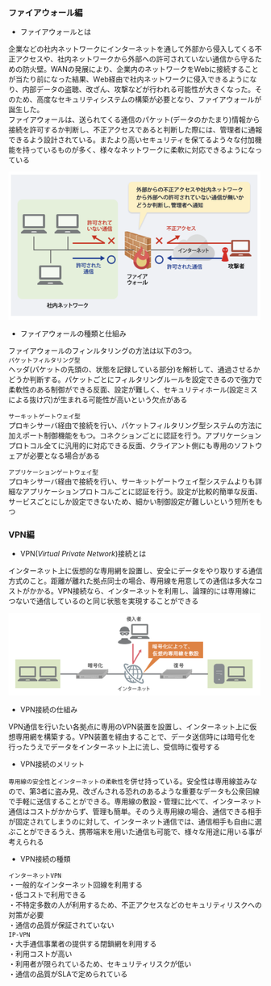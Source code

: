 ### ファイアウォール編

- ファイアウォールとは

企業などの社内ネットワークにインターネットを通して外部から侵入してくる不正アクセスや、社内ネットワークから外部への許可されていない通信から守るための防火壁。WANの発展により、企業内のネットワークをWebに接続することが当たり前になった結果、Ｗeb経由で社内ネットワークに侵入できるようになり、内部データの盗聴、改ざん、攻撃などが行われる可能性が大きくなった。そのため、高度なセキュリティシステムの構築が必要となり、ファイアウォールが誕生した。  
ファイアウォールは、送られてくる通信のパケット(データのかたまり)情報から接続を許可するか判断し、不正アクセスであると判断した際には、管理者に通報できるよう設計されている。またより高いセキュリティを保てるよう々な付加機能を持っているものが多く、様々なネットワークに柔軟に対応できるようになっている

<img width="500" alt="" src="./images/firewall.png">

- ファイアウォールの種類と仕組み

ファイアウォールのフィンルタリングの方法は以下の3つ。  
`パケットフィルタリング型`  
ヘッダ(パケットの先頭の、状態を記録している部分)を解析して、通過させるかどうか判断する。パケットごとにフィルタリングルールを設定できるので強力で柔軟性のある制御ができる反面、設定が難しく、セキュリティホール(設定ミスによる抜け穴)が生まれる可能性が高いという欠点がある

`サーキットゲートウェイ型`  
プロキシサーバ経由で接続を行い、パケットフィルタリング型システムの方法に加えポート制御機能をもつ。コネクションごとに認証を行う。アプリケーションプロトコル全てに汎用的に対応できる反面、クライアント側にも専用のソフトウェアが必要となる場合がある

`アプリケーションゲートウェイ型`  
プロキシサーバ経由で接続を行い、サーキットゲートウェイ型システムよりも詳細なアプリケーションプロトコルごとに認証を行う。設定が比較的簡単な反面、サービスごとにしか設定できないため、細かい制御設定が難しいという短所をもつ

### VPN編

- VPN(*Virtual Private Network*)接続とは

インターネット上に仮想的な専用網を設置し、安全にデータをやり取りする通信方式のこと。距離が離れた拠点同士の場合、専用線を用意しての通信は多大なコストがかかる。VPN接続なら、インターネットを利用し、論理的には専用線につないで通信しているのと同じ状態を実現することができる

<img width="500" alt="" src="./images/VPN.png">

- VPN接続の仕組み

VPN通信を行いたい各拠点に専用のVPN装置を設置し、インターネット上に仮想専用網を構築する。VPN装置を経由することで、データ送信時には暗号化を行ったうえでデータをインターネット上に流し、受信時に復号する

- VPN接続のメリット

`専用線の安全性`と`インターネットの柔軟性`を併せ持っている。安全性は専用線並みなので、第3者に盗み見、改ざんされる恐れのあるような重要なデータも公衆回線で手軽に送信することができる。専用線の敷設・管理に比べて、インターネット通信はコストがかからず、管理も簡単。そのうえ専用線の場合、通信できる相手が固定されてしまうのに対して、インターネット通信では、通信相手も自由に選ぶことができるうえ、携帯端末を用いた通信も可能で、様々な用途に用いる事が考えられる

- VPN接続の種類

`インターネットVPN`  
・一般的なインターネット回線を利用する  
・低コストで利用できる  
・不特定多数の人が利用するため、不正アクセスなどのセキュリティリスクへの対策が必要  
・通信の品質が保証されていない  
`IP-VPN`  
・大手通信事業者の提供する閉鎖網を利用する  
・利用コストが高い  
・利用者が限られているため、セキュリティリスクが低い  
・通信の品質がSLAで定められている
